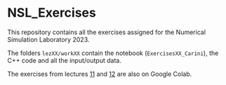 # NSL_Exercises

This repository contains all the exercises assigned for the Numerical Simulation Laboratory 2023.

The folders `lezXX/workXX` contain the notebook (`ExercisesXX_Carini`), the C++ code and all the input/output data.

The exercises from lectures [11](https://colab.research.google.com/drive/1ZBrLZeiuTz1LqLVo6zeZxPBJhVRwN-zz?usp=sharing) and [12](https://colab.research.google.com/drive/1oumZcxPqjCHnO8BBu7UNGq54tBCpigzL?usp=sharing) are also on Google Colab.
